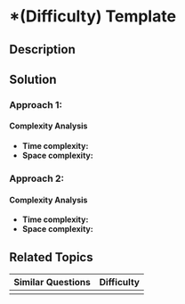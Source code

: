 # \*\(Difficulty\) Template

## Description

## Solution

### Approach 1: 

#### Complexity Analysis

* **Time complexity:** 
* **Space complexity:** 

### Approach 2: 

#### Complexity Analysis

* **Time complexity:** 
* **Space complexity:** 

## Related Topics



| Similar Questions | Difficulty |
| :--- | :--- |
|  |  |

